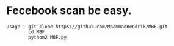 # Fecebook scan be easy. 
  
    Usage : git clone https://github.com/MhammadHendrik/MBF.git
            cd MBF
            python2 MBF.py
